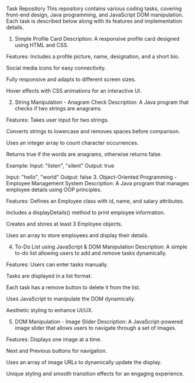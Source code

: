 Task Repository
This repository contains various coding tasks, covering front-end design, Java programming, and JavaScript DOM manipulation. Each task is described below along with its features and implementation details.

1. Simple Profile Card
Description:
A responsive profile card designed using HTML and CSS.

Features:
Includes a profile picture, name, designation, and a short bio.

Social media icons for easy connectivity.

Fully responsive and adapts to different screen sizes.

Hover effects with CSS animations for an interactive UI.

2. String Manipulation - Anagram Check
Description:
A Java program that checks if two strings are anagrams.

Features:
Takes user input for two strings.

Converts strings to lowercase and removes spaces before comparison.

Uses an integer array to count character occurrences.

Returns true if the words are anagrams, otherwise returns false.

Example:
Input: "listen", "silent"
Output: true

Input: "hello", "world"
Output: false
3. Object-Oriented Programming - Employee Management System
Description:
A Java program that manages employee details using OOP principles.

Features:
Defines an Employee class with id, name, and salary attributes.

Includes a displayDetails() method to print employee information.

Creates and stores at least 3 Employee objects.

Uses an array to store employees and display their details.

4. To-Do List using JavaScript & DOM Manipulation
Description:
A simple to-do list allowing users to add and remove tasks dynamically.

Features:
Users can enter tasks manually.

Tasks are displayed in a list format.

Each task has a remove button to delete it from the list.

Uses JavaScript to manipulate the DOM dynamically.

Aesthetic styling to enhance UI/UX.

5. DOM Manipulation - Image Slider
Description:
A JavaScript-powered image slider that allows users to navigate through a set of images.

Features:
Displays one image at a time.

Next and Previous buttons for navigation.

Uses an array of image URLs to dynamically update the display.

Unique styling and smooth transition effects for an engaging experience.
